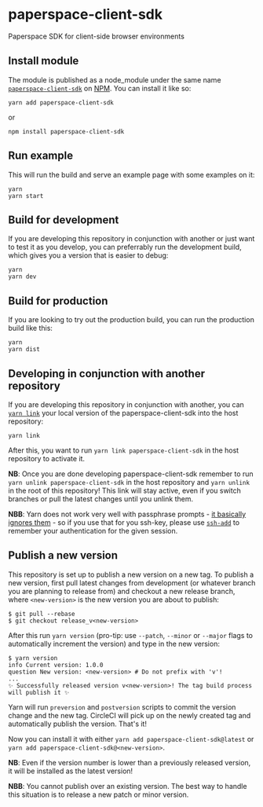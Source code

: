 # paperspace-client-sdk

Paperspace SDK for client-side browser environments

## Install module

The module is published as a node_module under the same name [`paperspace-client-sdk`](https://www.npmjs.com/package/paperspace-client-sdk) on [NPM](www.npmjs.com). You can install it like so:

```
yarn add paperspace-client-sdk
```
or
```
npm install paperspace-client-sdk
```

## Run example

This will run the build and serve an example page with some examples on it:

```
yarn
yarn start
```

## Build for development

If you are developing this repository in conjunction with another or just want to test it as you develop, you can preferrably run the development build, which gives you a version that is easier to debug:

```
yarn
yarn dev
```

## Build for production

If you are looking to try out the production build, you can run the production build like this:

```
yarn
yarn dist
```

## Developing in conjunction with another repository

If you are developing this repository in conjunction with another, you can [`yarn link`](https://yarnpkg.com/lang/en/docs/cli/link/) your local version of the paperspace-client-sdk into the host repository:

```
yarn link
```

After this, you want to run `yarn link paperspace-client-sdk` in the host repository to activate it.

**NB**: Once you are done developing paperspace-client-sdk remember to run `yarn unlink paperspace-client-sdk` in the host repository and `yarn unlink` in the root of this repository! This link will stay active, even if you switch branches or pull the latest changes until you unlink them.

**NBB**: Yarn does not work very well with passphrase prompts - [it basically ignores them](https://github.com/yarnpkg/yarn/issues/3699) - so if you use that for you ssh-key, please use [`ssh-add`](https://www.ssh.com/ssh/add) to remember your authentication for the given session.

## Publish a new version

This repository is set up to publish a new version on a new tag. To publish a new version, first pull latest changes from development (or whatever branch you are planning to release from) and checkout a new release branch, where `<new-version>` is the new version you are about to publish:
```
$ git pull --rebase
$ git checkout release_v<new-version>
```

After this run `yarn version` (pro-tip: use `--patch`, `--minor` or `--major` flags to automatically increment the version) and type in the new version:
```
$ yarn version
info Current version: 1.0.0
question New version: <new-version> # Do not prefix with 'v'!
...
✨ Successfully released version v<new-version>! The tag build process will publish it ✨
```
Yarn will run `preversion` and `postversion` scripts to commit the version change and the new tag. CircleCI will pick up on the newly created tag and automatically publish the version. That's it!

Now you can install it with either `yarn add paperspace-client-sdk@latest` or `yarn add paperspace-client-sdk@<new-version>`.

**NB**: Even if the version number is lower than a previously released version, it will be installed as the latest version!

**NBB**: You cannot publish over an existing version. The best way to handle this situation is to release a new patch or minor version.

